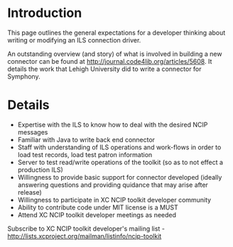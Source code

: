 # Introduction #

This page outlines the general expectations for a developer thinking about writing or modifying an ILS connection driver.

An outstanding overview (and story) of what is involved in building a new connector can be found at http://journal.code4lib.org/articles/5608.  It details the work that Lehigh University did to write a connector for Symphony.


# Details #

  * Expertise with the ILS to know how to deal with the desired NCIP messages
  * Familiar with Java to write back end connector
  * Staff with understanding of ILS operations and work-flows in order to load test records, load test patron information
  * Server to test read/write operations of the toolkit (so as to not effect a production ILS)
  * Willingness to provide basic support for connector developed (ideally answering questions and providing quidance that may arise after release)
  * Willingness to participate in XC NCIP toolkit developer community
  * Ability to contribute code under MIT license is a MUST
  * Attend XC NCIP toolkit developer meetings as needed

Subscribe to XC NCIP toolkit developer's mailing list - http://lists.xcproject.org/mailman/listinfo/ncip-toolkit